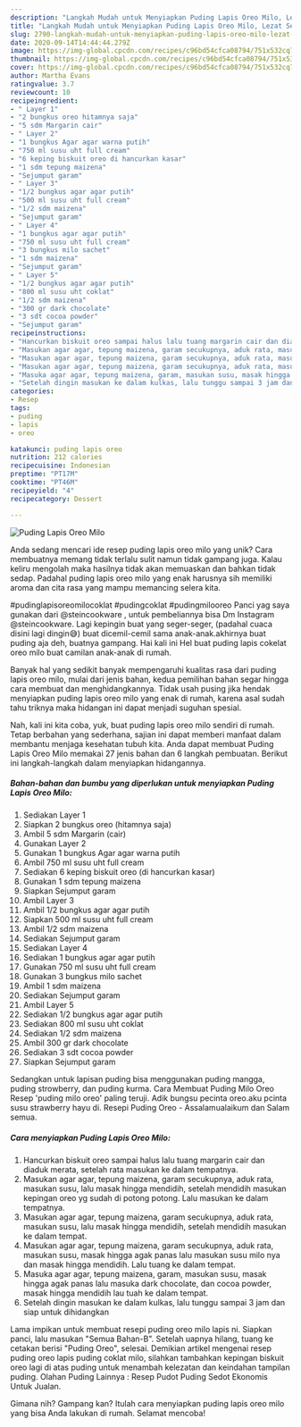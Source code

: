```yaml
---
description: "Langkah Mudah untuk Menyiapkan Puding Lapis Oreo Milo, Lezat Sekali"
title: "Langkah Mudah untuk Menyiapkan Puding Lapis Oreo Milo, Lezat Sekali"
slug: 2790-langkah-mudah-untuk-menyiapkan-puding-lapis-oreo-milo-lezat-sekali
date: 2020-09-14T14:44:44.279Z
image: https://img-global.cpcdn.com/recipes/c96bd54cfca08794/751x532cq70/puding-lapis-oreo-milo-foto-resep-utama.jpg
thumbnail: https://img-global.cpcdn.com/recipes/c96bd54cfca08794/751x532cq70/puding-lapis-oreo-milo-foto-resep-utama.jpg
cover: https://img-global.cpcdn.com/recipes/c96bd54cfca08794/751x532cq70/puding-lapis-oreo-milo-foto-resep-utama.jpg
author: Martha Evans
ratingvalue: 3.7
reviewcount: 10
recipeingredient:
- " Layer 1"
- "2 bungkus oreo hitamnya saja"
- "5 sdm Margarin cair"
- " Layer 2"
- "1 bungkus Agar agar warna putih"
- "750 ml susu uht full cream"
- "6 keping biskuit oreo di hancurkan kasar"
- "1 sdm tepung maizena"
- "Sejumput garam"
- " Layer 3"
- "1/2 bungkus agar agar putih"
- "500 ml susu uht full cream"
- "1/2 sdm maizena"
- "Sejumput garam"
- " Layer 4"
- "1 bungkus agar agar putih"
- "750 ml susu uht full cream"
- "3 bungkus milo sachet"
- "1 sdm maizena"
- "Sejumput garam"
- " Layer 5"
- "1/2 bungkus agar agar putih"
- "800 ml susu uht coklat"
- "1/2 sdm maizena"
- "300 gr dark chocolate"
- "3 sdt cocoa powder"
- "Sejumput garam"
recipeinstructions:
- "Hancurkan biskuit oreo sampai halus lalu tuang margarin cair dan diaduk merata, setelah rata masukan ke dalam tempatnya."
- "Masukan agar agar, tepung maizena, garam secukupnya, aduk rata, masukan susu, lalu masak hingga mendidih, setelah mendidih masukan kepingan oreo yg sudah di potong potong. Lalu masukan ke dalam tempatnya."
- "Masukan agar agar, tepung maizena, garam secukupnya, aduk rata, masukan susu, lalu masak hingga mendidih, setelah mendidih masukan ke dalam tempat."
- "Masukan agar agar, tepung maizena, garam secukupnya, aduk rata, masukan susu, masak hingga agak panas lalu masukan susu milo nya dan masak hingga mendidih. Lalu tuang ke dalam tempat."
- "Masuka agar agar, tepung maizena, garam, masukan susu, masak hingga agak panas lalu masuka dark chocolate, dan cocoa powder, masak hingga mendidih lau tuah ke dalam tempat."
- "Setelah dingin masukan ke dalam kulkas, lalu tunggu sampai 3 jam dan siap untuk dihidangkan"
categories:
- Resep
tags:
- puding
- lapis
- oreo

katakunci: puding lapis oreo 
nutrition: 212 calories
recipecuisine: Indonesian
preptime: "PT17M"
cooktime: "PT46M"
recipeyield: "4"
recipecategory: Dessert

---
```



![Puding Lapis Oreo Milo](https://img-global.cpcdn.com/recipes/c96bd54cfca08794/751x532cq70/puding-lapis-oreo-milo-foto-resep-utama.jpg)

Anda sedang mencari ide resep puding lapis oreo milo yang unik? Cara membuatnya memang tidak terlalu sulit namun tidak gampang juga. Kalau keliru mengolah maka hasilnya tidak akan memuaskan dan bahkan tidak sedap. Padahal puding lapis oreo milo yang enak harusnya sih memiliki aroma dan cita rasa yang mampu memancing selera kita.

#pudinglapisoreomilocoklat #pudingcoklat #pudingmilooreo Panci yag saya gunakan dari @steincookware , untuk pembeliannya bisa Dm Instagram @steincookware. Lagi kepingin buat yang seger-seger, (padahal cuaca disini lagi dingin😅) buat dicemil-cemil sama anak-anak.akhirnya buat puding aja deh, buatnya gampang. Hai kali ini Hel buat puding lapis cokelat oreo milo buat camilan anak-anak di rumah.

Banyak hal yang sedikit banyak mempengaruhi kualitas rasa dari puding lapis oreo milo, mulai dari jenis bahan, kedua pemilihan bahan segar hingga cara membuat dan menghidangkannya. Tidak usah pusing jika hendak menyiapkan puding lapis oreo milo yang enak di rumah, karena asal sudah tahu triknya maka hidangan ini dapat menjadi suguhan spesial.


Nah, kali ini kita coba, yuk, buat puding lapis oreo milo sendiri di rumah. Tetap berbahan yang sederhana, sajian ini dapat memberi manfaat dalam membantu menjaga kesehatan tubuh kita. Anda dapat membuat Puding Lapis Oreo Milo memakai 27 jenis bahan dan 6 langkah pembuatan. Berikut ini langkah-langkah dalam menyiapkan hidangannya.

<!--inarticleads1-->

##### Bahan-bahan dan bumbu yang diperlukan untuk menyiapkan Puding Lapis Oreo Milo:

1. Sediakan  Layer 1
1. Siapkan 2 bungkus oreo (hitamnya saja)
1. Ambil 5 sdm Margarin (cair)
1. Gunakan  Layer 2
1. Gunakan 1 bungkus Agar agar warna putih
1. Ambil 750 ml susu uht full cream
1. Sediakan 6 keping biskuit oreo (di hancurkan kasar)
1. Gunakan 1 sdm tepung maizena
1. Siapkan Sejumput garam
1. Ambil  Layer 3
1. Ambil 1/2 bungkus agar agar putih
1. Siapkan 500 ml susu uht full cream
1. Ambil 1/2 sdm maizena
1. Sediakan Sejumput garam
1. Sediakan  Layer 4
1. Sediakan 1 bungkus agar agar putih
1. Gunakan 750 ml susu uht full cream
1. Gunakan 3 bungkus milo sachet
1. Ambil 1 sdm maizena
1. Sediakan Sejumput garam
1. Ambil  Layer 5
1. Sediakan 1/2 bungkus agar agar putih
1. Sediakan 800 ml susu uht coklat
1. Sediakan 1/2 sdm maizena
1. Ambil 300 gr dark chocolate
1. Sediakan 3 sdt cocoa powder
1. Siapkan Sejumput garam


Sedangkan untuk lapisan puding bisa menggunakan puding mangga, puding strowberry, dan puding kurma. Cara Membuat Puding Milo Oreo  Resep &#39;puding milo oreo&#39; paling teruji. Adik bungsu pecinta oreo.aku pcinta susu strawberry hayu di. Resepi Puding Oreo - Assalamualaikum dan Salam semua. 

<!--inarticleads2-->

##### Cara menyiapkan Puding Lapis Oreo Milo:

1. Hancurkan biskuit oreo sampai halus lalu tuang margarin cair dan diaduk merata, setelah rata masukan ke dalam tempatnya.
1. Masukan agar agar, tepung maizena, garam secukupnya, aduk rata, masukan susu, lalu masak hingga mendidih, setelah mendidih masukan kepingan oreo yg sudah di potong potong. Lalu masukan ke dalam tempatnya.
1. Masukan agar agar, tepung maizena, garam secukupnya, aduk rata, masukan susu, lalu masak hingga mendidih, setelah mendidih masukan ke dalam tempat.
1. Masukan agar agar, tepung maizena, garam secukupnya, aduk rata, masukan susu, masak hingga agak panas lalu masukan susu milo nya dan masak hingga mendidih. Lalu tuang ke dalam tempat.
1. Masuka agar agar, tepung maizena, garam, masukan susu, masak hingga agak panas lalu masuka dark chocolate, dan cocoa powder, masak hingga mendidih lau tuah ke dalam tempat.
1. Setelah dingin masukan ke dalam kulkas, lalu tunggu sampai 3 jam dan siap untuk dihidangkan


Lama impikan untuk membuat resepi puding oreo milo lapis ni. Siapkan panci, lalu masukan &#34;Semua Bahan-B&#34;. Setelah uapnya hilang, tuang ke cetakan berisi &#34;Puding Oreo&#34;, selesai. Demikian artikel mengenai resep puding oreo lapis puding coklat milo, silahkan tambahkan kepingan biskuit oreo lagi di atas puding untuk menambah kelezatan dan keindahan tampilan puding. Olahan Puding Lainnya : Resep Pudot Puding Sedot Ekonomis Untuk Jualan. 

Gimana nih? Gampang kan? Itulah cara menyiapkan puding lapis oreo milo yang bisa Anda lakukan di rumah. Selamat mencoba!

